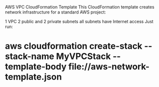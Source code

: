 AWS VPC CloudFormation Template
This CloudFormation template creates network infrastructure for a standard AWS project:

1 VPC
2 public and 2 private subnets
all subnets have Internet access
Just run:
# aws cloudformation create-stack --stack-name MyVPCStack --template-body file://aws-network-template.json
